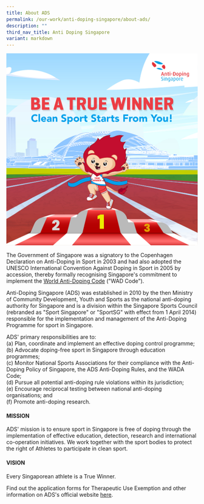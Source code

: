 ```yaml
---
title: About ADS
permalink: /our-work/anti-doping-singapore/about-ads/
description: ""
third_nav_title: Anti Doping Singapore
variant: markdown
---
```

![Be A True Winner](/images/Our%20Work/Anti%20Doping%20Singapore/ads_be%20a%20true%20winner.jpg)

The Government of Singapore was a signatory to the Copenhagen Declaration on Anti-Doping in Sport in 2003 and had also adopted the UNESCO International Convention Against Doping in Sport in 2005 by accession, thereby formally recognising Singapore's commitment to implement the [World Anti-Doping Code](https://www.wada-ama.org/en/resources/world-anti-doping-program/world-anti-doping-code) ("WAD Code").

Anti-Doping Singapore (ADS) was established in 2010 by the then Ministry of Community Development, Youth and Sports as the national anti-doping authority for Singapore and is a division within the Singapore Sports Council (rebranded as "Sport Singapore" or "SportSG" with effect from 1 April 2014) responsible for the implementation and management of the Anti-Doping Programme for sport in Singapore.

ADS' primary responsibilities are to:
<br>(a)	Plan, coordinate and implement an effective doping control programme;
<br>(b)	Advocate doping-free sport in Singapore through education programmes;
<br>(c)	Monitor National Sports Associations for their compliance with the Anti-Doping Policy of Singapore, the ADS Anti-Doping Rules, and the WADA Code;
<br>(d)	Pursue all potential anti-doping rule violations within its jurisdiction;
<br>(e)	Encourage reciprocal testing between national anti-doping organisations; and
<br>(f)	Promote anti-doping research.

#### **MISSION**    
ADS' mission is to ensure sport in Singapore is free of doping through the implementation of effective education, detection, research and international co-operation initiatives. We work together with the sport bodies to protect the right of Athletes to participate in clean sport.

#### **VISION**<br>
Every Singaporean athlete is a True Winner. 
   
Find out the application forms for Therapeutic Use Exemption and other information on ADS's official website [here](https://www.antidopingsingapore.gov.sg/).

